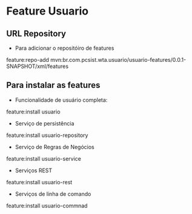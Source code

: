 # Feature Usuario

## URL Repository

- Para adicionar o repositóiro de features

feature:repo-add mvn:br.com.pcsist.wta.usuario/usuario-features/0.0.1-SNAPSHOT/xml/features

## Para instalar as features

- Funcionalidade de usuário completa:

feature:install usuario

- Serviço de persistência

feature:install usuario-repository

- Serviço de Regras de Negócios

feature:install usuario-service

- Serviços REST

feature:install usuario-rest

- Serviços de linha de comando

feature:install usuario-commnad